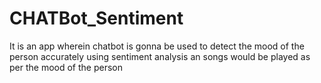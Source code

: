 # CHATBot_Sentiment
It is an app wherein chatbot is gonna be used to detect the mood of the person accurately using sentiment analysis an songs would be played as per the mood of the person
